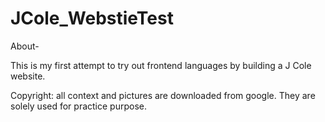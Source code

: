 # JCole_WebstieTest

About-

This is my first attempt to try out frontend languages by building a J Cole website.

Copyright: all context and pictures are downloaded from google. They are solely used for practice purpose. 
